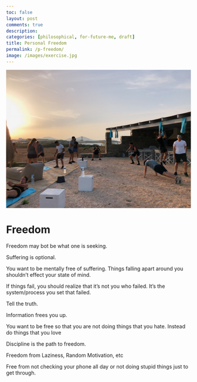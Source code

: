 ```yaml
---
toc: false
layout: post
comments: true
description:
categories: [philosophical, for-future-me, draft]
title: Personal Freedom
permalink: /p-freedom/
image: /images/exercise.jpg
---
```

![](/images/exercise.jpg)

# Freedom
Freedom may bot be what one is seeking.

Suffering is optional.

You want to be mentally free of suffering. Things falling apart around you shouldn’t effect your state of mind.

If things fail, you should realize that it’s not you who failed. It’s the system/process you set that failed.

Tell the truth.


Information frees you up.

You want to be free so that you are not doing things that you hate. Instead do things that you love

Discipline is the path to freedom. 

Freedom from Laziness, Random Motivation, etc 

Free from not checking your phone all day or not doing stupid things just to get through.